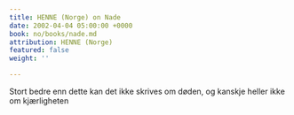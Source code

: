 ```yaml
---
title: HENNE (Norge) on Nade
date: 2002-04-04 05:00:00 +0000
book: no/books/nade.md
attribution: HENNE (Norge)
featured: false
weight: ''

---
```

Stort bedre enn dette kan det ikke skrives om døden, og kanskje heller ikke om kjærligheten